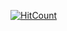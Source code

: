 [![HitCount](http://hits.dwyl.io/cpankajr/cpankajr.github.io.svg)](http://hits.dwyl.io/cpankajr/cpankajr.github.io)
